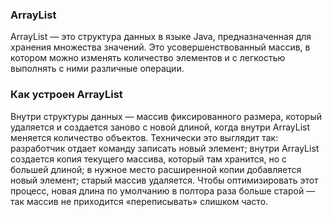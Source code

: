 
### ArrayList

ArrayList — это структура данных в языке Java, предназначенная для хранения множества значений. Это усовершенствованный массив, в котором можно изменять количество элементов и с легкостью выполнять с ними различные операции.

### Как устроен ArrayList
Внутри структуры данных — массив фиксированного размера, который удаляется и создается заново с новой длиной, когда внутри ArrayList меняется количество объектов. Технически это выглядит так:
разработчик отдает команду записать новый элемент;
внутри ArrayList создается копия текущего массива, который там хранится, но с большей длиной;
в нужное место расширенной копии добавляется новый элемент;
старый массив удаляется.
Чтобы оптимизировать этот процесс, новая длина по умолчанию в полтора раза больше старой — так массив не приходится «переписывать» слишком часто.